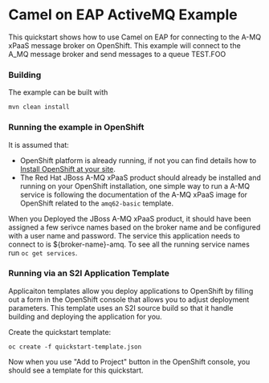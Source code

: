 # Camel on EAP ActiveMQ Example

This quickstart shows how to use Camel on EAP for connecting to the A-MQ xPaaS message broker on OpenShift.
This example will connect to the A_MQ message broker and send messages to a queue TEST.FOO

### Building

The example can be built with

    mvn clean install

### Running the example in OpenShift

It is assumed that:
- OpenShift platform is already running, if not you can find details how to [Install OpenShift at your site](https://docs.openshift.com/container-platform/3.3/install_config/index.html).
- The Red Hat JBoss A-MQ xPaaS product should already be installed and running on your OpenShift installation, one simple way to run a A-MQ service is following the documentation of the A-MQ xPaaS image for OpenShift related to the `amq62-basic` template.

When you Deployed the JBoss A-MQ xPaaS product, it should have been assigned a few serivce names based on the broker name and be configured with a user name and password.  The service this application needs to connect to is ${broker-name}-amq.
To see all the running service names run `oc get services`.  

### Running via an S2I Application Template

Applicaiton templates allow you deploy applications to OpenShift by filling out a form in the OpenShift console that allows you to adjust deployment parameters.  This template uses an S2I source build so that it handle building and deploying the application for you.

Create the quickstart template:

    oc create -f quickstart-template.json

Now when you use "Add to Project" button in the OpenShift console, you should see a template for this quickstart.
